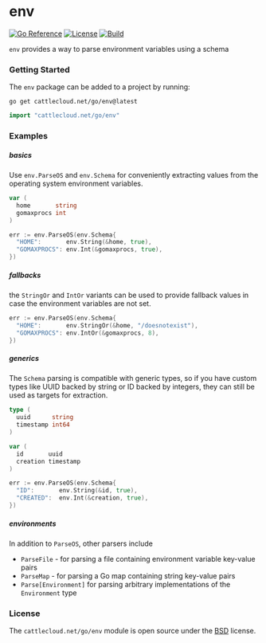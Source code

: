 # env

[![Go Reference](https://pkg.go.dev/badge/cattlecloud.net/go/env.svg)](https://pkg.go.dev/cattlecloud.net/go/env)
[![License](https://img.shields.io/github/license/cattlecloud/env?color=7C00D8&style=flat-square&label=License)](https://github.com/cattlecloud/env/blob/main/LICENSE)
[![Build](https://img.shields.io/github/actions/workflow/status/cattlecloud/env/ci.yaml?style=flat-square&color=0FAA07&label=Tests)](https://github.com/cattlecloud/env/actions/workflows/ci.yaml)

`env` provides a way to parse environment variables using a schema

### Getting Started

The `env` package can be added to a project by running:

```shell
go get cattlecloud.net/go/env@latest
```

```go
import "cattlecloud.net/go/env"
```

### Examples

##### basics

Use `env.ParseOS` and `env.Schema` for conveniently extracting values from the
operating system environment variables.

```go
var (
  home       string
  gomaxprocs int
)

err := env.ParseOS(env.Schema{
  "HOME":       env.String(&home, true),
  "GOMAXPROCS": env.Int(&gomaxprocs, true),
})
```

##### fallbacks

the `StringOr` and `IntOr` variants can be used to provide fallback values in
case the environment variables are not set.

```go
err := env.ParseOS(env.Schema{
  "HOME":       env.StringOr(&home, "/doesnotexist"),
  "GOMAXPROCS": env.IntOr(&gomaxprocs, 8),
})
```

##### generics

The `Schema` parsing is compatible with generic types, so if you have custom types
like UUID backed by string or ID backed by integers, they can still be used as
targets for extraction.

```go
type (
  uuid      string
  timestamp int64
)

var (
  id       uuid
  creation timestamp
)

err := env.ParseOS(env.Schema{
  "ID":       env.String(&id, true),
  "CREATED":  env.Int(&creation, true),
})
```

##### environments

In addition to `ParseOS`, other parsers include

- `ParseFile` - for parsing a file containing environment variable key-value pairs
- `ParseMap` - for parsing a Go map containing string key-value pairs
- `Parse[Environment]` for parsing arbitrary implementations of the `Environment` type

### License

The `cattlecloud.net/go/env` module is open source under the [BSD](LICENSE) license.
